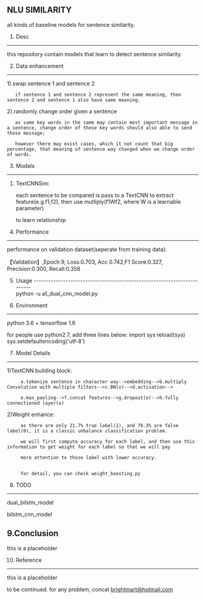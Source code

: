 NLU SIMILARITY
-------------------------------------------------------------------------
all kinds of baseline models for sentence similarity.

1. Desc
-------------------------------------------------------------------------
this repository contain models that learn to detect sentence similarity.

2. Data enhancement
-------------------------------------------------------------------------
  1).swap sentence 1 and sentence 2

       if sentence 1 and sentence 2 represent the same meaning, then sentence 2 and sentence 1 also have same meaning.

  2).randomly change order given a sentence

       as same key words in the same may contain most important message in a sentence, change order of these key words should also able to send those message;

       however there may exist cases, which it not count that big percentage, that meaning of sentence way changed when we change order of words.


3. Models
-------------------------------------------------------------------------
1) TextCNNSim:

      each sentence to be compared is pass to a TextCNN to extract feature(e.g.f1,f2), then use mutliply(f1Wf2, where W is a learnable parameter)

      to learn relationship


4. Performance
-------------------------------------------------------------------------
   performance on validation dataset(seperate from training data):

   【Validation】,Epoch 9, Loss:0.703, Acc 0.742,F1 Score:0.327, Precision:0.300, Recall:0.358



5. Usage
-------------------------------------------------------------------------\
  python -u a1_dual_cnn_model.py

6. Environment
-------------------------------------------------------------------------
   python 3.6 + tensorflow 1.6

   for people use python2.7, add three lines below:
      import sys
      reload(sys)
      sys.setdefaultencoding('utf-8')

7. Model Details
-------------------------------------------------------------------------
   1)TextCNN building block:

         a.tokenize sentence in character way-->embedding-->b.multiply Convolution with multiple filters-->c.BN(o)-->d.activation-->

         e.max_pooling-->f.concat features-->g.dropout(o)-->h.fully connectioned layer(o)

   2)Weight enhance:

         as there are only 21.7% true label(1), and 78.3% are false label(0), it is a classic unbalance classification problem.

         we will first compute accuracy for each label, and then use this information to get weight for each label so that we will pay

         more attention to those label with lower accuracy.


         for detail, you can check weight_boosting.py

8. TODO
-------------------------------------------------------------------------
   dual_bilstm_model

   bilstm_cnn_model


9.Conclusion
-------------------------------------------------------------------------
  this is a placeholder

10. Reference
-------------------------------------------------------------------------
  this is a placeholder

to be continued. for any problem, concat brightmart@hotmail.com
